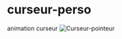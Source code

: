 # curseur-perso
animation curseur
![Curseur-pointeur](https://user-images.githubusercontent.com/40036047/170841163-2d32a39c-9530-4530-98d2-7da20750678b.PNG)
